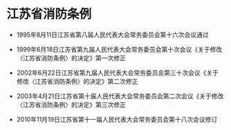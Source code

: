 # 江苏省消防条例

- 1995年8月11日江苏省第八届人民代表大会常务委员会第十六次会议通过

- 1999年6月18日江苏省第九届人民代表大会常务委员会第十次会议《关于修改〈江苏省消防条例〉的决定》第一次修正

- 2002年6月22日江苏省第九届人民代表大会常务委员会第三十次会议《关于修改〈江苏省消防条例〉的决定》第二次修正

- 2003年4月21日江苏省第十届人民代表大会常务委员会第二次会议《关于修改〈江苏省消防条例〉的决定》第三次修正

- 2010年11月19日江苏省第十一届人民代表大会常务委员会第十八次会议修订

<!-- INFO END -->